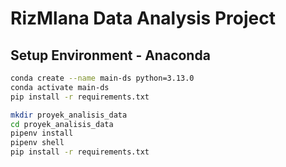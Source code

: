 # RizMlana Data Analysis Project

## Setup Environment - Anaconda
```bash
conda create --name main-ds python=3.13.0
conda activate main-ds
pip install -r requirements.txt

mkdir proyek_analisis_data
cd proyek_analisis_data
pipenv install
pipenv shell
pip install -r requirements.txt